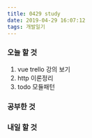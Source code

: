 ```yaml
---
title: 0429 study
date: 2019-04-29 16:07:12
tags: 개발일기
---
```


### 오늘 할 것

1. vue trello 강의 보기
2. http 이론정리
3. todo 모듈패턴

### 공부한 것

### 내일 할 것
